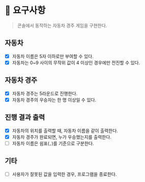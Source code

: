 # 🎯 요구사항

> 콘솔에서 동작하는 자동차 경주 게임을 구현한다.

## 자동차

- [x] 자동차 이름은 5자 이하로만 부여할 수 있다.
- [x] 자동차는 0~9 사이의 무작위 값이 4 이상인 경우에만 전진할 수 있다.

## 자동차 경주

- [x] 자동차 경주는 5라운드로 진행한다.
- [x] 자동차 경주의 우승자는 한 명 이상일 수 있다.

## 진행 결과 출력

- [x] 자동차의 위치를 출력할 때, 자동차 이름을 같이 출력한다.
- [x] 자동차 경주가 완료되면, 누가 우승했는지를 출력한다.
- [ ] 자동차 이름은 쉼표(`,`)를 기준으로 구분한다.

## 기타

- [ ] 사용자가 잘못된 값을 입력한 경우, 프로그램을 종료한다.
